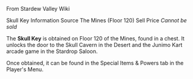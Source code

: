 From Stardew Valley Wiki

Skull Key Information Source The Mines (Floor 120) Sell Price *Cannot be sold*

The **Skull Key** is obtained on Floor 120 of the Mines, found in a chest. It unlocks the door to the Skull Cavern in the Desert and the Junimo Kart arcade game in the Stardrop Saloon.

Once obtained, it can be found in the Special Items &amp; Powers tab in the Player's Menu.